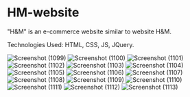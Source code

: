 # HM-website
"H&amp;M" is an e-commerce website similar to website H&amp;M.

Technologies Used: HTML, CSS, JS, JQuery.


![Screenshot (1099)](https://github.com/YOmnAA98/HM-website/assets/97298678/fac65eb8-f119-41ec-a990-d7ec3b188928)
![Screenshot (1100)](https://github.com/YOmnAA98/HM-website/assets/97298678/fdc7c649-a1f0-48f4-aced-4e44d89b499e)
![Screenshot (1101)](https://github.com/YOmnAA98/HM-website/assets/97298678/5b8e142b-ff29-4bd4-b685-9090503a6a8c)
![Screenshot (1102)](https://github.com/YOmnAA98/HM-website/assets/97298678/1c311dae-14f9-4e54-ad84-c6c231bf2fbf)
![Screenshot (1103)](https://github.com/YOmnAA98/HM-website/assets/97298678/695a99a7-a1ea-44cb-99af-e59b8950e18a)
![Screenshot (1104)](https://github.com/YOmnAA98/HM-website/assets/97298678/9e05a2f3-511b-4267-a20d-89d92e19ef80)
![Screenshot (1105)](https://github.com/YOmnAA98/HM-website/assets/97298678/28a7568a-9c6d-4f6d-ab6c-828216250fe4)
![Screenshot (1106)](https://github.com/YOmnAA98/HM-website/assets/97298678/f5789d2c-9648-4dee-af32-b7499aa0bf1d)
![Screenshot (1107)](https://github.com/YOmnAA98/HM-website/assets/97298678/ca1f8bac-6552-41b3-aea3-f1cd55076ed5)
![Screenshot (1108)](https://github.com/YOmnAA98/HM-website/assets/97298678/9fe3d02e-5628-4c25-812a-dbdfaed2a477)
![Screenshot (1109)](https://github.com/YOmnAA98/HM-website/assets/97298678/0a211c9e-3a3f-40f7-b242-0da0020813dc)
![Screenshot (1110)](https://github.com/YOmnAA98/HM-website/assets/97298678/b0844b6d-53ec-42bc-b374-7b9e4735cf70)
![Screenshot (1111)](https://github.com/YOmnAA98/HM-website/assets/97298678/a0cc9ff0-db75-4c67-8e1b-4773dea18012)
![Screenshot (1112)](https://github.com/YOmnAA98/HM-website/assets/97298678/11723d9a-8e4c-4431-b5af-7fa0526de575)
![Screenshot (1113)](https://github.com/YOmnAA98/HM-website/assets/97298678/486cfb49-543d-40d0-bf9a-205089c4e66d)
